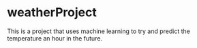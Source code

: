 # weatherProject
This is a project that uses machine learning to try and predict the temperature an hour in the future.
